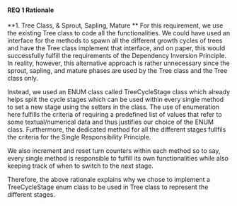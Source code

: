 ﻿#### REQ 1 Rationale

**1. Tree Class, & Sprout, Sapling, Mature **
For this requirement, we use the existing Tree class to code all the functionalities. 
We could have used an interface for the methods to spawn all the different growth cycles of 
trees and have the Tree class implement that interface, and on paper, this would successfully fulfill the 
requirements of the Dependency Inversion Principle. In reality, however, this alternative approach is rather unnecessary since the sprout, 
sapling, and mature phases are used by the Tree class and the Tree class only.

Instead, we used an ENUM class called TreeCycleStage class which already helps split the cycle stages which can 
be used within every single method to set a new stage using the setters in the class. The use of enumeration here 
fulfills the criteria of requiring a predefined list of values that refer to some textual/numerical data and thus justifies 
our choice of the ENUM class. Furthermore, the dedicated method for all the different stages fullfils the criteria for the 
Single Responsibility Principle.

We also increment and reset turn counters within each method so to say, every single method is responsible to fulfill 
its own functionalities while also keeping track of when to switch to the next stage.

Therefore, the above rationale explains why we chose to implement a TreeCycleStage enum class to be used in Tree class
to represent the different stages.

